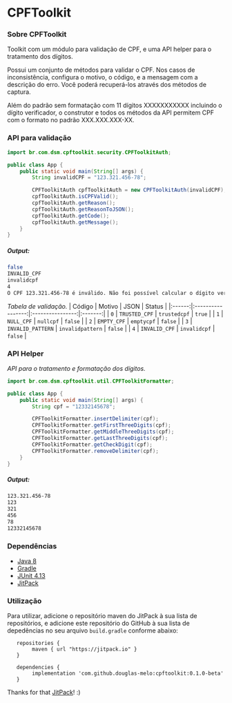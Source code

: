 # CPFToolkit

### Sobre CPFToolkit
Toolkit com um módulo para validação de CPF, e uma API helper para o tratamento dos dígitos.

Possui um conjunto de métodos para validar o CPF. Nos casos de inconsistência, configura o motivo, 
o código, e a mensagem com a descrição do erro. Você poderá recuperá-los através dos métodos de captura.

Além do padrão sem formatação com 11 dígitos XXXXXXXXXXX incluindo o dígito verificador, 
o construtor e todos os métodos da API permitem CPF com o formato no padrão XXX.XXX.XXX-XX.

### API para validação
```java
import br.com.dsm.cpftoolkit.security.CPFToolkitAuth;

public class App {
    public static void main(String[] args) {
        String invalidCPF = "123.321.456-78";

        CPFToolkitAuth cpfToolkitAuth = new CPFToolkitAuth(invalidCPF);
        cpfToolkitAuth.isCPFValid();
        cpfToolkitAuth.getReason();
        cpfToolkitAuth.getReasonToJSON();
        cpfToolkitAuth.getCode();
        cpfToolkitAuth.getMessage();
    }
}
```
##### Output:
```bash
false
INVALID_CPF
invalidcpf
4
O CPF 123.321.456-78 é inválido. Não foi possível calcular o dígito verificador.
```

*Tabela de validação.*
| Código |       Motivo      |       JSON       |  Status |
|:------:|:-----------------:|:----------------:|:-------:|
|   `0`  |   `TRUSTED_CPF`   |   `trustedcpf`   |  `true` |
|   `1`  |     `NULL_CPF`    |     `nullcpf`    | `false` |
|   `2`  |    `EMPTY_CPF`    |    `emptycpf`    | `false` |
|   `3`  | `INVALID_PATTERN` | `invalidpattern` | `false` |
|   `4`  |   `INVALID_CPF`   |   `invalidcpf`   | `false` |

### API Helper
*API para o tratamento e formatação dos dígitos.*
```java
import br.com.dsm.cpftoolkit.util.CPFToolkitFormatter;

public class App {
    public static void main(String[] args) {
        String cpf = "12332145678";

        CPFToolkitFormatter.insertDelimiter(cpf);
        CPFToolkitFormatter.getFirstThreeDigits(cpf);
        CPFToolkitFormatter.getMiddleThreeDigits(cpf);
        CPFToolkitFormatter.getLastThreeDigits(cpf);
        CPFToolkitFormatter.getCheckDigit(cpf);
        CPFToolkitFormatter.removeDelimiter(cpf);
    }
}
```
##### Output:
```bash
123.321.456-78
123
321
456
78
12332145678
```

### Dependências
* [Java 8](https://www.oracle.com/technetwork/pt/java/javase/downloads/index.html)
* [Gradle](https://github.com/gradle/gradle)
* [JUnit 4.13](https://github.com/junit-team/junit4)
* [JitPack](https://github.com/jitpack/jitpack.io)

### Utilização
Para utilizar, adicione o repositório maven do JitPack à sua lista de repositórios, e adicione este repositório do GitHub à sua lista de depedências no seu arquivo `build.gradle` conforme abaixo:

```
   repositories {
        maven { url "https://jitpack.io" }
   }

   dependencies {
        implementation 'com.github.douglas-melo:cpftoolkit:0.1.0-beta'
   }
```
Thanks for that [JitPack](https://github.com/jitpack/jitpack.io)! :)
